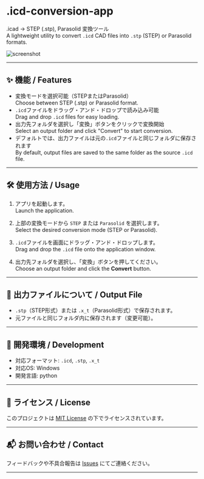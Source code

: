 # .icd-conversion-app

.icad → STEP (.stp), Parasolid 変換ツール  
A lightweight utility to convert `.icd` CAD files into `.stp` (STEP) or Parasolid formats.

![screenshot](https://github.com/user-attachments/assets/81024dab-d8bc-42a3-8c64-21dcea79f0c3)

---

## ✨ 機能 / Features

- 変換モードを選択可能（STEPまたはParasolid）  
  Choose between STEP (.stp) or Parasolid format.
- `.icd`ファイルをドラッグ・アンド・ドロップで読み込み可能  
  Drag and drop `.icd` files for easy loading.
- 出力先フォルダを選択し「変換」ボタンをクリックで変換開始  
  Select an output folder and click "Convert" to start conversion.
- デフォルトでは、出力ファイルは元の`.icd`ファイルと同じフォルダに保存されます  
  By default, output files are saved to the same folder as the source `.icd` file.

---

## 🛠 使用方法 / Usage

1. アプリを起動します。  
   Launch the application.

2. 上部の変換モードから `STEP` または `Parasolid` を選択します。  
   Select the desired conversion mode (STEP or Parasolid).

3. `.icd`ファイルを画面にドラッグ・アンド・ドロップします。  
   Drag and drop the `.icd` file onto the application window.

4. 出力先フォルダを選択し、「変換」ボタンを押してください。  
   Choose an output folder and click the **Convert** button.

---

## 📁 出力ファイルについて / Output File

- `.stp`（STEP形式）または `.x_t`（Parasolid形式）で保存されます。  
- 元ファイルと同じフォルダ内に保存されます（変更可能）。

---

## 🧩 開発環境 / Development

- 対応フォーマット: `.icd`, `.stp`, `.x_t`  
- 対応OS: Windows  
- 開発言語: python
---

## 📜 ライセンス / License

このプロジェクトは [MIT License](LICENSE) の下でライセンスされています。

---

## 📬 お問い合わせ / Contact

フィードバックや不具合報告は [Issues]() にてご連絡ください。

---
